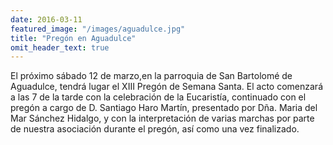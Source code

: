 ```yaml
---
date: 2016-03-11
featured_image: "/images/aguadulce.jpg"
title: "Pregón en Aguadulce"
omit_header_text: true
---
```


El próximo sábado 12 de marzo,en la parroquia de San Bartolomé de Aguadulce, tendrá lugar el XIII Pregón de Semana Santa. El acto comenzará a las 7 de la tarde con la celebración de la Eucaristía, continuado con el pregón a cargo de D. Santiago Haro Martín, presentado por Dña. Maria del Mar Sánchez Hidalgo, y con la interpretación de varias marchas por parte de nuestra asociación durante el pregón, así como una vez finalizado.
